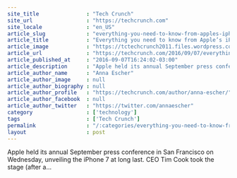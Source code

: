```yaml
---
site_title               : "Tech Crunch"
site_url                 : "https://techcrunch.com"
site_locale              : "en_US"
article_slug             : "everything-you-need-to-know-from-apples-iphone-7-event"
article_title            : "Everything you need to know from Apple’s iPhone 7 event"
article_image            : "https://tctechcrunch2011.files.wordpress.com/2016/09/img_8950.jpg?w=764&h=400&crop=1"
article_url              : "https://techcrunch.com/2016/09/07/everything-you-need-to-know-from-apples-iphone-7-event/"
article_published_at     : "2016-09-07T16:24:02-03:00"
article_description      : "Apple held its annual September press conference in San Francisco on Wednesday, unveiling the iPhone 7 at long last. CEO Tim Cook took the stage (after a..."
article_author_name      : "Anna Escher"
article_author_image     : null
article_author_biography : null
article_author_profile   : "https://techcrunch.com/author/anna-escher/"
article_author_facebook  : null
article_author_twitter   : "https://twitter.com/annaescher"
category                 : ['technology']
tags                     : ['Tech Crunch']
permalink                : "/:categories/everything-you-need-to-know-from-apples-iphone-7-event/"
layout                   : post
---
```


Apple held its annual September press conference in San Francisco on Wednesday, unveiling the iPhone 7 at long last. CEO Tim Cook took the stage (after a...

